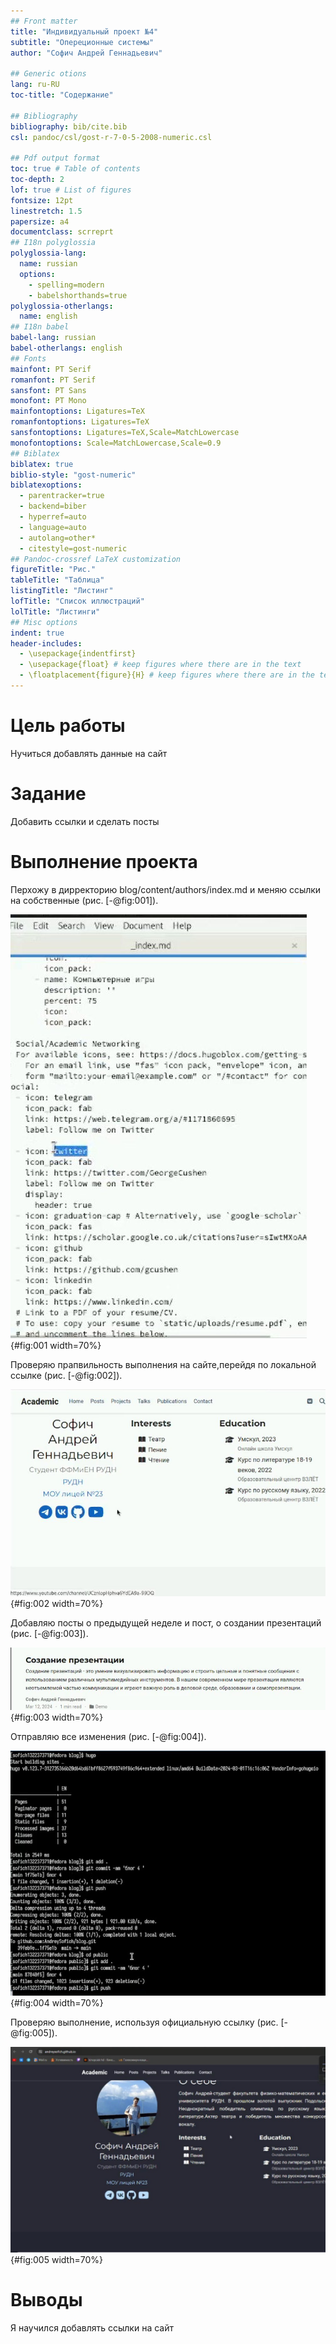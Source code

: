 ```yaml
---
## Front matter
title: "Индивидуальный проект №4"
subtitle: "Опереционные системы"
author: "Софич Андрей Геннадьевич"

## Generic otions
lang: ru-RU
toc-title: "Содержание"

## Bibliography
bibliography: bib/cite.bib
csl: pandoc/csl/gost-r-7-0-5-2008-numeric.csl

## Pdf output format
toc: true # Table of contents
toc-depth: 2
lof: true # List of figures
fontsize: 12pt
linestretch: 1.5
papersize: a4
documentclass: scrreprt
## I18n polyglossia
polyglossia-lang:
  name: russian
  options:
	- spelling=modern
	- babelshorthands=true
polyglossia-otherlangs:
  name: english
## I18n babel
babel-lang: russian
babel-otherlangs: english
## Fonts
mainfont: PT Serif
romanfont: PT Serif
sansfont: PT Sans
monofont: PT Mono
mainfontoptions: Ligatures=TeX
romanfontoptions: Ligatures=TeX
sansfontoptions: Ligatures=TeX,Scale=MatchLowercase
monofontoptions: Scale=MatchLowercase,Scale=0.9
## Biblatex
biblatex: true
biblio-style: "gost-numeric"
biblatexoptions:
  - parentracker=true
  - backend=biber
  - hyperref=auto
  - language=auto
  - autolang=other*
  - citestyle=gost-numeric
## Pandoc-crossref LaTeX customization
figureTitle: "Рис."
tableTitle: "Таблица"
listingTitle: "Листинг"
lofTitle: "Список иллюстраций"
lolTitle: "Листинги"
## Misc options
indent: true
header-includes:
  - \usepackage{indentfirst}
  - \usepackage{float} # keep figures where there are in the text
  - \floatplacement{figure}{H} # keep figures where there are in the text
---
```


# Цель работы

Нучиться добавлять данные на сайт


# Задание

Добавить ссылки и сделать посты

# Выполнение проекта


Перхожу в дирректорию blog/content/authors/index.md и меняю ссылки на собственные (рис. [-@fig:001]).

![Смена ссылок](image/1.jpg){#fig:001 width=70%}

Проверяю прапвильность выполнения на сайте,перейдя по локальной ссылке (рис. [-@fig:002]). 

![Проверка ссылок](image/2.jpg){#fig:002 width=70%}
 
Добавляю посты о предыдущей неделе и пост, о создании презентаций (рис. [-@fig:003]).

![Добавление постов](image/3.jpg){#fig:003 width=70%}

Отправляю все изменения  (рис. [-@fig:004]).

![Изменения](image/4.jpg){#fig:004 width=70%}

Проверяю выполнение, используя официальную ссылку (рис. [-@fig:005]).

![Проверка сайта](image/5.jpg){#fig:005 width=70%}



# Выводы

Я научился добавлять ссылки на сайт
